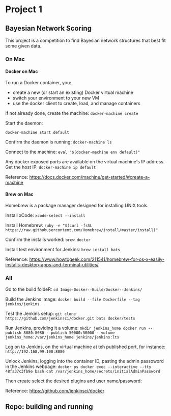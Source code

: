 # Project 1

## Bayesian Network Scoring
This project is a competition to find Bayesian network structures that best fit some given data.

### On Mac

#### Docker on Mac

To run a Docker container, you:

- create a new (or start an existing) Docker virtual machine
- switch your environment to your new VM
- use the docker client to create, load, and manage containers

If not already done, create the machine:
``
docker-machine create
``

Start the daemon:

``
docker-machine start default
``

Confirm the daemon is running:
``
docker-machine ls
``

Connect to the machine:
``
eval "$(docker-machine env default)"
``

Any docker exposed ports are available on the virtual machine's IP address.  Get the host IP:
``
docker-machine ip default
``


Reference: https://docs.docker.com/machine/get-started/#create-a-machine

#### Brew on Mac

Homebrew is a package manager designed for installing UNIX tools.

Install xCode:
``
xcode-select --install
``

Install Homebrew:
``
ruby -e "$(curl -fsSL https://raw.githubusercontent.com/Homebrew/install/master/install)"
``

Confirm the installs worked:
``
brew doctor
``

Install test environment for Jenkins:
``
brew install bats
``

Reference: https://www.howtogeek.com/211541/homebrew-for-os-x-easily-installs-desktop-apps-and-terminal-utilities/

### All

Go to the build foldeR:
``
cd Image-Docker--Build/Docker--Jenkins/
``

Build the Jenkins image:
``
docker build --file Dockerfile --tag jenkins/jenkins .
``

Test the Jenkins setup:
``
git clone https://github.com/jenkinsci/docker.git
bats docker/tests
``

Run Jenkins, providing it a volume:
``
mkdir jenkins_home
docker run --publish 8080:8080 --publish 50000:50000 --volume jenkins_home:/var/jenkins_home jenkins/jenkins:lts
``

Log on to Jenkins, on the virtual machine at teh published port, for instance:
``
http://192.168.99.100:8080
``

Unlock Jenkins, logging into the container ID, pasting the admin passoword in the Jenkins webpage:
``
docker ps
docker exec --interactive --tty 48fa37c3fb9e bash
cat /var/jenkins_home/secrets/initialAdminPassword
``

Then create select the desired plugins and user name/password:

Reference: https://github.com/jenkinsci/docker

## Repo: building and running




